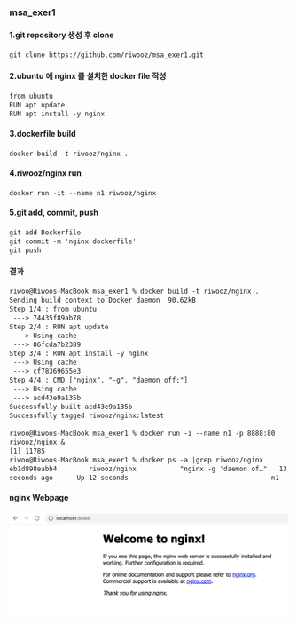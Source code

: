 ### msa_exer1

#### 1.git repository 생성 후 clone
```
git clone https://github.com/riwooz/msa_exer1.git
```

#### 2.ubuntu 에 nginx 를 설치한 docker file 작성

```
from ubuntu
RUN apt update
RUN apt install -y nginx
```

#### 3.dockerfile build
```
docker build -t riwooz/nginx .
```

#### 4.riwooz/nginx run
```
docker run -it --name n1 riwooz/nginx
```

#### 5.git add, commit, push
```
git add Dockerfile
git commit -m 'nginx dockerfile'
git push
```

#### 결과
```
riwoo@Riwoos-MacBook msa_exer1 % docker build -t riwooz/nginx .
Sending build context to Docker daemon  90.62kB
Step 1/4 : from ubuntu
 ---> 74435f89ab78
Step 2/4 : RUN apt update
 ---> Using cache
 ---> 86fcda7b2389
Step 3/4 : RUN apt install -y nginx
 ---> Using cache
 ---> cf78369655e3
Step 4/4 : CMD ["nginx", "-g", "daemon off;"]
 ---> Using cache
 ---> acd43e9a135b
Successfully built acd43e9a135b
Successfully tagged riwooz/nginx:latest

riwoo@Riwoos-MacBook msa_exer1 % docker run -i --name n1 -p 8888:80 riwooz/nginx &
[1] 11785
riwoo@Riwoos-MacBook msa_exer1 % docker ps -a |grep riwooz/nginx
eb1d898eabb4        riwooz/nginx           "nginx -g 'daemon of…"   13 seconds ago      Up 12 seconds                                    n1
```

#### nginx Webpage
![nginx running](https://github.com/riwooz/msa_exer1/blob/master/docker_nginx_running.png)

